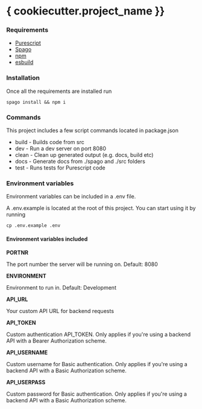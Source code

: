 { cookiecutter.project_name }}
===

### Requirements

* [Purescript](https://github.com/purescript/purescript)
* [Spago](https://github.com/spacchetti/spago)
* [npm](https://www.npmjs.com/)
* [esbuild](https://esbuild.github.io/) 

### Installation

Once all the requirements are installed run

    spago install && npm i

### Commands

This project includes a few script commands located in package.json

* build   - Builds code from src
* dev     - Run a dev server on port 8080
* clean   - Clean up generated output (e.g. docs, build etc)
* docs    - Generate docs from ./spago and ./src folders
* test    - Runs tests for Purescript code

### Environment variables

Environment variables can be included in a .env file.

A .env.example is located at the root of this project. You can start using it
by running 

    cp .env.example .env

#### Environment variables included

**PORTNR**

The port number the server will be running on.  Default: 8080

**ENVIRONMENT**

Environment to run in. Default: Development

**API_URL**

Your custom API URL for backend requests

**API_TOKEN**

Custom authentication API_TOKEN. Only applies if you're using a backend API with a Bearer Authorization scheme.

**API_USERNAME**

Custom username for Basic authentication. Only applies if you're using a backend API with a Basic Authorization scheme.

**API_USERPASS**

Custom password for Basic authentication. Only applies if you're using a backend API with a Basic Authorization scheme.



